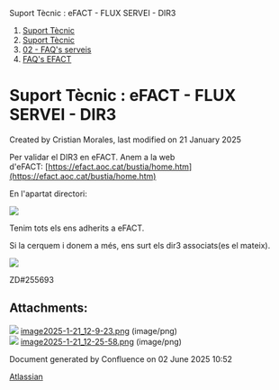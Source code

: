 Suport Tècnic : eFACT - FLUX SERVEI - DIR3  

1.  [Suport Tècnic](index.md)
2.  [Suport Tècnic](13893782.md)
3.  [02 - FAQ's serveis](26313393.md)
4.  [FAQ's EFACT](30867754.md)

Suport Tècnic : eFACT - FLUX SERVEI - DIR3
==========================================

Created by Cristian Morales, last modified on 21 January 2025

Per validar el DIR3 en eFACT. Anem a la web d'eFACT: [https://efact.aoc.cat/bustia/home.htm](https://efact.aoc.cat/bustia/home.htm)

En l'apartat directori: 

![](attachments/118555126/118555127.png)

Tenim tots els ens adherits a eFACT. 

Si la cerquem i donem a més, ens surt els dir3 associats(es el mateix).

![](attachments/118555126/118555129.png)

ZD#255693

  

  

Attachments:
------------

![](images/icons/bullet_blue.gif) [image2025-1-21\_12-9-23.png](attachments/118555126/118555127.png) (image/png)  
![](images/icons/bullet_blue.gif) [image2025-1-21\_12-25-58.png](attachments/118555126/118555129.png) (image/png)  

Document generated by Confluence on 02 June 2025 10:52

[Atlassian](http://www.atlassian.com/)
